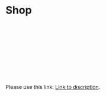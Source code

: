 # Shop

<object data="https://github.com/BugPersonality/object-oriented-programming-ITMO/blob/master/PDF/OOP_Lab_2_Shop.pdf" type="application/pdf" width="700px" height="700px">
    <embed src="https://github.com/BugPersonality/object-oriented-programming-ITMO/blob/master/PDF/OOP_Lab_2_Shop.pdf">
        <p>Please use this link: <a href="https://github.com/BugPersonality/object-oriented-programming-ITMO/blob/master/PDF/OOP_Lab_2_Shop.pdf">Link to discription</a>.</p>
    </embed>
</object>
